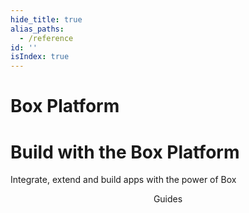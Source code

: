 ```yaml
---
hide_title: true
alias_paths:
  - /reference
id: ''
isIndex: true
---
```


# Box Platform

<Hero>

# Build with the Box Platform

Integrate, extend and build apps with the power of Box

</Hero>

<Centered wide>

<Header stroke centered to='/guides' expand='see all'>
  Guides

</Header>
<GuideCategories limit='3' >

</GuideCategories>

</Centered>
